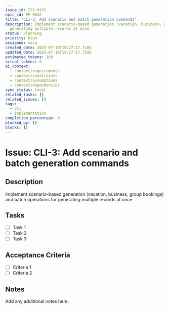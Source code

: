 ```yaml
---
issue_id: ISS-0131
epic_id: EP-0042
title: "CLI-3: Add scenario and batch generation commands"
description: Implement scenario-based generation (vacation, business, group bookings) and batch operations for
  generating multiple records at once
status: planning
priority: high
assignee: masa
created_date: 2025-07-18T19:27:17.710Z
updated_date: 2025-07-18T19:27:17.710Z
estimated_tokens: 180
actual_tokens: 0
ai_context:
  - context/requirements
  - context/constraints
  - context/assumptions
  - context/dependencies
sync_status: local
related_tasks: []
related_issues: []
tags:
  - cli
  - implementation
completion_percentage: 0
blocked_by: []
blocks: []
---
```


# Issue: CLI-3: Add scenario and batch generation commands

## Description
Implement scenario-based generation (vacation, business, group bookings) and batch operations for generating multiple records at once

## Tasks
- [ ] Task 1
- [ ] Task 2
- [ ] Task 3

## Acceptance Criteria
- [ ] Criteria 1
- [ ] Criteria 2

## Notes
Add any additional notes here.
